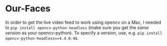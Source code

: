 # Our-Faces

In order to get the live video feed to work using opencv on a Mac, I needed to `pip install opencv-python-headless` (make sure you get the *same version* as your opencv-python).  To specify a version, use, e.g. `pip install opencv-python-headless==4.4.0.46`.
